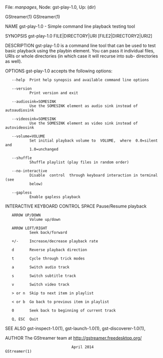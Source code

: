File: *manpages*,  Node: gst-play-1.0,  Up: (dir)

GStreamer(1)                                                      GStreamer(1)



NAME
       gst-play-1.0 - Simple command line playback testing tool

SYNOPSIS
       gst-play-1.0 FILE|DIRECTORY|URI [FILE2|DIRECTORY2|URI2]

DESCRIPTION
       gst-play-1.0  is  a  command  line  tool that can be used to test basic
       playback using the playbin element. You can pass it  individual  files,
       URIs  or  whole  directories  (in  which case it will recurse into sub-
       directories as well).


OPTIONS
       gst-play-1.0 accepts the following options:

       --help  Print help synopsis and available command line options

       --version
               Print version and exit

       --audiosink=SOMESINK
               Use the SOMESINK element as audio sink instead of autoaudiosink

       --videosink=SOMESINK
               Use the SOMESINK element as video sink instead of autovideosink

       --volume=VOLUME
               Set initial playback volume to  VOLUME,  where  0.0=silent  and
               1.0=unchanged

       --shuffle
               Shuffle playlist (play files in random order)

       --no-interactive
               Disable  control  through keyboard interaction in terminal (see
               below)

       --gapless
               Enable gapless playback


INTERACTIVE KEYBOARD CONTROL
       SPACE   Pause/Resume playback

       ARROW UP/DOWN
               Volume up/down

       ARROW LEFT/RIGHT
               Seek back/forward

       +/-     Increase/decrease playback rate

       d       Reverse playback direction

       t       Cycle through trick modes

       a       Switch audio track

       s       Switch subtitle track

       v       Switch video track

       > or n  Skip to next item in playlist

       < or b  Go back to previous item in playlist

       0       Seek back to beginning of current track

       Q, ESC  Quit


SEE ALSO
       gst-inspect-1.0(1), gst-launch-1.0(1), gst-discoverer-1.0(1),

AUTHOR
       The GStreamer team at http://gstreamer.freedesktop.org/



                                  April 2014                      GStreamer(1)
